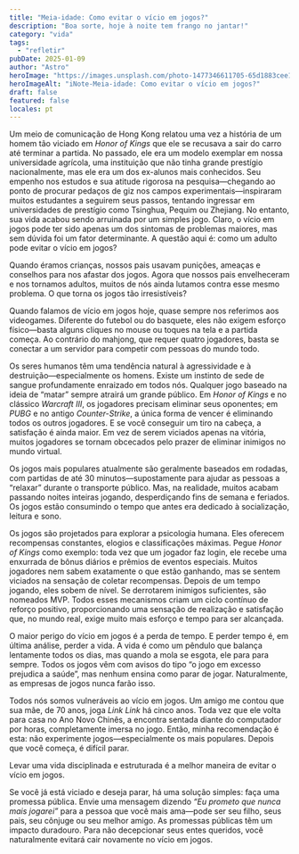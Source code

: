 ```yaml
---
title: "Meia-idade: Como evitar o vício em jogos?"
description: "Boa sorte, hoje à noite tem frango no jantar!"
category: "vida"
tags:
  - "refletir"
pubDate: 2025-01-09
author: "Astro"
heroImage: "https://images.unsplash.com/photo-1477346611705-65d1883cee1e"
heroImageAlt: "iNote-Meia-idade: Como evitar o vício em jogos?"
draft: false
featured: false
locales: pt
---
```


Um meio de comunicação de Hong Kong relatou uma vez a história de um homem tão viciado em _Honor of Kings_ que ele se recusava a sair do carro até terminar a partida. No passado, ele era um modelo exemplar em nossa universidade agrícola, uma instituição que não tinha grande prestígio nacionalmente, mas ele era um dos ex-alunos mais conhecidos. Seu empenho nos estudos e sua atitude rigorosa na pesquisa—chegando ao ponto de procurar pedaços de giz nos campos experimentais—inspiraram muitos estudantes a seguirem seus passos, tentando ingressar em universidades de prestígio como Tsinghua, Pequim ou Zhejiang. No entanto, sua vida acabou sendo arruinada por um simples jogo. Claro, o vício em jogos pode ter sido apenas um dos sintomas de problemas maiores, mas sem dúvida foi um fator determinante. A questão aqui é: como um adulto pode evitar o vício em jogos?

Quando éramos crianças, nossos pais usavam punições, ameaças e conselhos para nos afastar dos jogos. Agora que nossos pais envelheceram e nos tornamos adultos, muitos de nós ainda lutamos contra esse mesmo problema. O que torna os jogos tão irresistíveis?

Quando falamos de vício em jogos hoje, quase sempre nos referimos aos videogames. Diferente do futebol ou do basquete, eles não exigem esforço físico—basta alguns cliques no mouse ou toques na tela e a partida começa. Ao contrário do mahjong, que requer quatro jogadores, basta se conectar a um servidor para competir com pessoas do mundo todo.

Os seres humanos têm uma tendência natural à agressividade e à destruição—especialmente os homens. Existe um instinto de sede de sangue profundamente enraizado em todos nós. Qualquer jogo baseado na ideia de “matar” sempre atrairá um grande público. Em _Honor of Kings_ e no clássico _Warcraft III_, os jogadores precisam eliminar seus oponentes; em _PUBG_ e no antigo _Counter-Strike_, a única forma de vencer é eliminando todos os outros jogadores. E se você conseguir um tiro na cabeça, a satisfação é ainda maior. Em vez de serem viciados apenas na vitória, muitos jogadores se tornam obcecados pelo prazer de eliminar inimigos no mundo virtual.

Os jogos mais populares atualmente são geralmente baseados em rodadas, com partidas de até 30 minutos—supostamente para ajudar as pessoas a “relaxar” durante o transporte público. Mas, na realidade, muitos acabam passando noites inteiras jogando, desperdiçando fins de semana e feriados. Os jogos estão consumindo o tempo que antes era dedicado à socialização, leitura e sono.

Os jogos são projetados para explorar a psicologia humana. Eles oferecem recompensas constantes, elogios e classificações máximas. Pegue _Honor of Kings_ como exemplo: toda vez que um jogador faz login, ele recebe uma enxurrada de bônus diários e prêmios de eventos especiais. Muitos jogadores nem sabem exatamente o que estão ganhando, mas se sentem viciados na sensação de coletar recompensas. Depois de um tempo jogando, eles sobem de nível. Se derrotarem inimigos suficientes, são nomeados MVP. Todos esses mecanismos criam um ciclo contínuo de reforço positivo, proporcionando uma sensação de realização e satisfação que, no mundo real, exige muito mais esforço e tempo para ser alcançada.

O maior perigo do vício em jogos é a perda de tempo. E perder tempo é, em última análise, perder a vida. A vida é como um pêndulo que balança lentamente todos os dias, mas quando a mola se esgota, ele para para sempre. Todos os jogos vêm com avisos do tipo “o jogo em excesso prejudica a saúde”, mas nenhum ensina como parar de jogar. Naturalmente, as empresas de jogos nunca farão isso.

Todos nós somos vulneráveis ao vício em jogos. Um amigo me contou que sua mãe, de 70 anos, joga _Link Link_ há cinco anos. Toda vez que ele volta para casa no Ano Novo Chinês, a encontra sentada diante do computador por horas, completamente imersa no jogo. Então, minha recomendação é esta: não experimente jogos—especialmente os mais populares. Depois que você começa, é difícil parar.

Levar uma vida disciplinada e estruturada é a melhor maneira de evitar o vício em jogos.

Se você já está viciado e deseja parar, há uma solução simples: faça uma promessa pública. Envie uma mensagem dizendo _“Eu prometo que nunca mais jogarei”_ para a pessoa que você mais ama—pode ser seu filho, seus pais, seu cônjuge ou seu melhor amigo. As promessas públicas têm um impacto duradouro. Para não decepcionar seus entes queridos, você naturalmente evitará cair novamente no vício em jogos.
